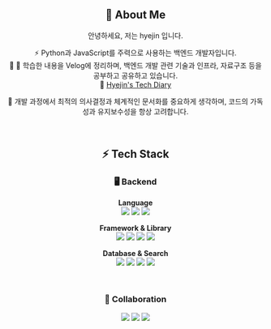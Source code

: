 <div align="center">

<h2>👋 About Me</h2>


안녕하세요, 저는 hyejin 입니다.

⚡ Python과 JavaScript를 주력으로 사용하는 백엔드 개발자입니다.  
🌱 🌱 학습한 내용을 Velog에 정리하며, 백엔드 개발 관련 기술과 인프라, 자료구조 등을 공부하고 공유하고 있습니다.  
🔗 [Hyejin's Tech Diary](https://velog.io/@gpwls6240/posts)  

💬 개발 과정에서 최적의 의사결정과 체계적인 문서화를 중요하게 생각하며, 코드의 가독성과 유지보수성을 항상 고려합니다.

<br/>

<h2>⚡ Tech Stack</h2>


### 🖥️ Backend
**Language**  
<img src="https://img.shields.io/badge/Python-FAD689?style=flat-square&logo=Python&logoColor=white"/> 
<img src="https://img.shields.io/badge/TypeScript-F7C057?style=flat-square&logo=TypeScript&logoColor=white"/>
<img src="https://img.shields.io/badge/JavaScript-F2A828?style=flat-square&logo=JavaScript&logoColor=white"/>

**Framework & Library**  
<img src="https://img.shields.io/badge/Django-A8E6CF?style=flat-square&logo=Django&logoColor=white"/>
<img src="https://img.shields.io/badge/Django REST Framework-7ED9A6?style=flat-square&logo=Django&logoColor=white"/>
<img src="https://img.shields.io/badge/NestJS-7ED9A6?style=flat-square&logo=NestJS&logoColor=white"/> 
<img src="https://img.shields.io/badge/FastAPI-33A355?style=flat-square&logo=FastAPI&logoColor=white"/> 

**Database & Search**  
<img src="https://img.shields.io/badge/MySQL-B3E5FC?style=flat-square&logo=MySQL&logoColor=white"/> 
<img src="https://img.shields.io/badge/PostgreSQL-81D4FA?style=flat-square&logo=PostgreSQL&logoColor=white"/> 
<img src="https://img.shields.io/badge/SQLite-4FC3F7?style=flat-square&logo=SQLite&logoColor=white"/> 
<img src="https://img.shields.io/badge/OpenSearch-29B6F6?style=flat-square&logo=OpenSearch&logoColor=white"/>

<br/>

### 🤝 Collaboration

<img src="https://img.shields.io/badge/Notion-F8BBD0?style=flat-square&logo=Notion&logoColor=white"/>
<img src="https://img.shields.io/badge/Figma-F48FB1?style=flat-square&logo=Figma&logoColor=white"/>
<img src="https://img.shields.io/badge/Slack-F06292?style=flat-square&logo=Slack&logoColor=white"/>

<br/>

</div>
